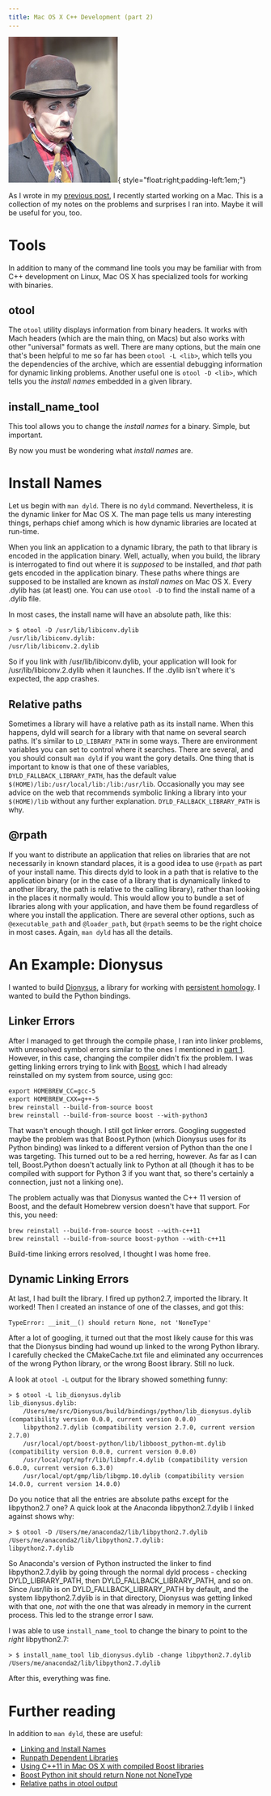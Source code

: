 ```yaml
---
title: Mac OS X C++ Development (part 2)
---
```


![](/images/charlie-chaplin.jpg "C++ on Mac can make you sad"){ style="float:right;padding-left:1em;"}

As I wrote in my [previous post](/posts/2016-04-21-mac-os-x-native/), I recently
started working on a Mac. This is a collection of my notes on the problems and
surprises I ran into. Maybe it will be useful for you, too.

<!--more-->

Tools
=====

In addition to many of the command line tools you may be familiar with from C++
development on Linux, Mac OS X has specialized tools for working with binaries.

otool
-----
The `otool` utility displays information from binary headers. It works with Mach
headers (which are the main thing, on Macs) but also works with other "universal"
formats as well. There are many options, but the main one that's been helpful to
me so far has been `otool -L <lib>`, which tells you the dependencies of the
archive, which are essential debugging information for dynamic linking problems.
Another useful one is `otool -D <lib>`, which tells you the *install names*
embedded in a given library.

install_name_tool
-----------------

This tool allows you to change the *install names* for a binary. Simple, but important.

By now you must be wondering what *install names* are. 

Install Names
=============

Let us begin with `man dyld`. There is no `dyld` command. Nevertheless, it is
the dynamic linker for Mac OS X. The man page tells us many interesting things,
perhaps chief among which is how dynamic libraries are located at run-time.

When you link an application to a dynamic library, the path to that library is
encoded in the application binary. Well, actually, when you build, the library
is interrogated to find out where it is *supposed* to be installed, and *that*
path gets encoded in the application binary. These paths where things are
supposed to be installed are known as _install names_ on Mac OS X. Every .dylib
has (at least) one. You can use `otool -D` to find the install name of a .dylib
file.

In most cases, the install name will have an absolute path, like this:

```
> $ otool -D /usr/lib/libiconv.dylib
/usr/lib/libiconv.dylib:
/usr/lib/libiconv.2.dylib
``` 

So if you link with /usr/lib/libiconv.dylib, your application will look for
/usr/lib/libiconv.2.dylib when it launches. If the .dylib isn't where it's
expected, the app crashes.

Relative paths
--------------
Sometimes a library will have a relative path as its install name. When this
happens, dyld will search for a library with that name on several search paths.
It's similar to `LD_LIBRARY_PATH` in some ways. There are environment variables
you can set to control where it searches. There are several, and you should
consult `man dyld` if you want the gory details. One thing that is important to
know is that one of these variables, `DYLD_FALLBACK_LIBRARY_PATH`, has the
default value `$(HOME)/lib:/usr/local/lib:/lib:/usr/lib`. Occasionally you may
see advice on the web that recommends symbolic linking a library into your
`$(HOME)/lib` without any further explanation. `DYLD_FALLBACK_LIBRARY_PATH` is
why.

@rpath
-------
If you want to distribute an application that relies on libraries that are not
necessarily in known standard places, it is a good idea to use `@rpath` as part of
your install name. This directs dyld to look in a path that is relative to the
application binary (or in the case of a library that is dynamically linked to
another library, the path is relative to the calling library), rather than
looking in the places it normally would. This would allow you to bundle a set of
libraries along with your application, and have them be found regardless of
where you install the application. There are several other options, such as
`@executable_path` and `@loader_path`, but `@rpath` seems to be the right choice
in most cases. Again, `man dyld` has all the details. 

An Example: Dionysus
====================

I wanted to build [Dionysus](http://www.mrzv.org/software/dionysus/), a library
for working with
[persistent homology](https://en.wikipedia.org/wiki/Persistent_homology). I
wanted to build the Python bindings.

Linker Errors
-------------

After I managed to get through the compile phase, I ran into linker problems,
with unresolved symbol errors similar to the ones I mentioned in
[part 1](/posts/2016-04-21-mac-os-x-native). However, in this case, changing the
compiler didn't fix the problem. I was getting linking errors trying to link
with [Boost](http://www.boost.org/), which I had already reinstalled on my
system from source, using gcc:

```
export HOMEBREW_CC=gcc-5
export HOMEBREW_CXX=g++-5
brew reinstall --build-from-source boost
brew reinstall --build-from-source boost --with-python3
```

That wasn't enough though. I still got linker errors. Googling suggested maybe
the problem was that Boost.Python (which Dionysus uses for its Python binding)
was linked to a different version of Python than the one I was targeting. This
turned out to be a red herring, however. As far as I can tell, Boost.Python
doesn't actually link to Python at all (though it has to be compiled with
support for Python 3 if you want that, so there's certainly a connection, just
not a linking one). 

The problem actually was that Dionysus wanted the C++ 11 version of Boost, and
the default Homebrew version doesn't have that support. For this, you need:

```
brew reinstall --build-from-source boost --with-c++11
brew reinstall --build-from-source boost-python --with-c++11
```

Build-time linking errors resolved, I thought I was home free.

Dynamic Linking Errors
----------------------

At last, I had built the library. I fired up python2.7, imported the library. It
worked! Then I created an instance of one of the classes, and got this: 

```
TypeError: __init__() should return None, not 'NoneType'
```

After a lot of googling, it turned out that the most likely cause for this was
that the Dionysus binding had wound up linked to the wrong Python library. I
carefully checked the CMakeCache.txt file and eliminated any occurrences of the
wrong Python library, or the wrong Boost library. Still no luck.

A look at ```otool -L``` output for the library showed something funny:

```
> $ otool -L lib_dionysus.dylib                                                
lib_dionysus.dylib:
	/Users/me/src/Dionysus/build/bindings/python/lib_dionysus.dylib (compatibility version 0.0.0, current version 0.0.0)
	libpython2.7.dylib (compatibility version 2.7.0, current version 2.7.0)
	/usr/local/opt/boost-python/lib/libboost_python-mt.dylib (compatibility version 0.0.0, current version 0.0.0)
	/usr/local/opt/mpfr/lib/libmpfr.4.dylib (compatibility version 6.0.0, current version 6.3.0)
	/usr/local/opt/gmp/lib/libgmp.10.dylib (compatibility version 14.0.0, current version 14.0.0)
```

Do you notice that all the entries are absolute paths except for the
libpython2.7 one? A quick look at the Anaconda libpython2.7.dylib I linked
against shows why:

```
> $ otool -D /Users/me/anaconda2/lib/libpython2.7.dylib
/Users/me/anaconda2/lib/libpython2.7.dylib:
libpython2.7.dylib

```

So Anaconda's version of Python instructed the linker to find libpython2.7.dylib
by going through the normal dyld process - checking DYLD_LIBRARY_PATH, then
DYLD_FALLBACK_LIBRARY_PATH, and so on. Since /usr/lib is on
DYLD_FALLBACK_LIBRARY_PATH by default, and the system libpython2.7.dylib is in
that directory, Dionysus was getting linked with that one, *not* with the one
that was already in memory in the current process. This led to the strange error
I saw.

I was able to use `install_name_tool` to change the binary to
point to the *right* libpython2.7:

```
> $ install_name_tool lib_dionysus.dylib -change libpython2.7.dylib /Users/me/anaconda2/lib/libpython2.7.dylib
```

After this, everything was fine.

Further reading
===============

In addition to `man dyld`, these are useful:

- [Linking and Install Names](https://www.mikeash.com/pyblog/friday-qa-2009-11-06-linking-and-install-names.html)
- [Runpath Dependent Libraries](https://developer.apple.com/library/mac/documentation/DeveloperTools/Conceptual/DynamicLibraries/100-Articles/RunpathDependentLibraries.html)
- [Using C++11 in Mac OS X with compiled Boost libraries](http://stackoverflow.com/questions/18139710/using-c11-in-macos-x-and-compiled-boost-libraries-conundrum)
- [Boost Python init should return None not NoneType](http://stackoverflow.com/questions/20437769/boost-python-init-should-return-none-not-nonetype)
- [Relative paths in otool output](http://stackoverflow.com/questions/26439319/relative-paths-in-otool-output)
